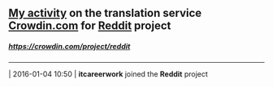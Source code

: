 ## [My activity](https://crowdin.com/profile/itcareerwork/activity "My profile") on the translation service [Crowdin.com](https://crowdin.com "crowdin.com") for [Reddit](https://crowdin.com/project/reddit "Reddit Crowdin") project
##### <https://crowdin.com/project/reddit>
***
| 2016-01-04 10:50 | **itcareerwork** joined the **Reddit** project
